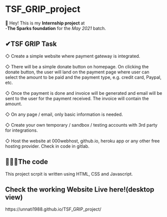# TSF_GRIP_project


🙋‍ Hey!  This is my <b>Internship project </b> at <br> 
-<b>The Sparks foundation</b> for the <i> May 2021 </i> batch.


<h2>✔TSF GRIP Task</h2>

◇ Create a simple website where payment gateway is integrated.<br><br>
◇ There will be a simple donate button on homepage. On clicking
the donate button, the user will land on the payment page where
user can select the amount to be paid and the payment type, e.g.
credit card, Paypal, etc.<br><br>
◇ Once the payment is done and invoice will be generated and
email will be sent to the user for the payment received. The
invoice will contain the amount.<br><br>
◇ On any page / email, only basic information is needed.<br><br>
◇ Create your own temporary / sandbox / testing accounts with 3rd
party for integrations.<br><br>
◇ Host the website at 000webhost, github.io, heroku app or any
other free hosting provider. Check in code in gitlab.

<h2> 👩🏻‍💻The code</h2>
This project scrpit is written using HTML, CSS and Javascript.

<h2>Check the working Website Live here!(desktop view)</h2>
https://unnati1988.github.io/TSF_GRIP_project/

